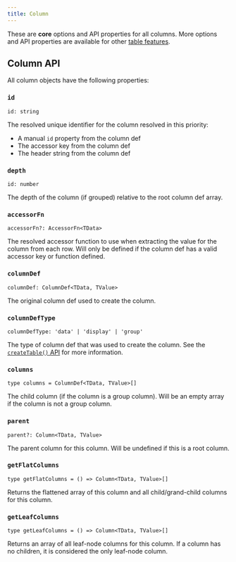 ```yaml
---
title: Column
---
```


These are **core** options and API properties for all columns. More options and API properties are available for other [table features](../guide/09-features.md).

## Column API

All column objects have the following properties:

### `id`

```tsx
id: string
```

The resolved unique identifier for the column resolved in this priority:

- A manual `id` property from the column def
- The accessor key from the column def
- The header string from the column def

### `depth`

```tsx
id: number
```

The depth of the column (if grouped) relative to the root column def array.

### `accessorFn`

```tsx
accessorFn?: AccessorFn<TData>
```

The resolved accessor function to use when extracting the value for the column from each row. Will only be defined if the column def has a valid accessor key or function defined.

### `columnDef`

```tsx
columnDef: ColumnDef<TData, TValue>
```

The original column def used to create the column.

### `columnDefType`

```tsx
columnDefType: 'data' | 'display' | 'group'
```

The type of column def that was used to create the column. See the [`createTable()` API](../guide/tables.md#createtable) for more information.

### `columns`

```tsx
type columns = ColumnDef<TData, TValue>[]
```

The child column (if the column is a group column). Will be an empty array if the column is not a group column.

### `parent`

```tsx
parent?: Column<TData, TValue>
```

The parent column for this column. Will be undefined if this is a root column.

### `getFlatColumns`

```tsx
type getFlatColumns = () => Column<TData, TValue>[]
```

Returns the flattened array of this column and all child/grand-child columns for this column.

### `getLeafColumns`

```tsx
type getLeafColumns = () => Column<TData, TValue>[]
```

Returns an array of all leaf-node columns for this column. If a column has no children, it is considered the only leaf-node column.
